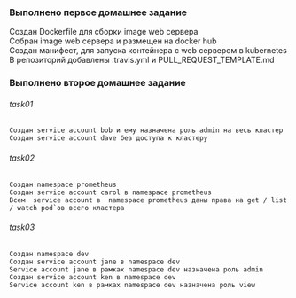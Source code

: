 ### Выполнено первое домашнее задание

Создан Dockerfile для сборки image web сервера  
Собран image web сервера и размещен на docker hub  
Создан манифест, для запуска контейнера с web сервером в kubernetes  
В репозиторий добавлены .travis.yml и PULL_REQUEST_TEMPLATE.md  


### Выполнено второе домашнее задание  
######  task01  
    Создан service account bob и ему назначена роль admin на весь кластер  
    Создан service account dave без доступа к кластеру  

######  task02  
    Создан namespace prometheus
    Создан service account carol в namespace prometheus  
    Всем  service account в  namespace prometheus даны права на get / list / watch pod`ов всего кластера  

######  task03  
    Создан namespace dev
    Создан service account jane в namespace dev  
    Service account jane в рамках namespace dev назначена роль admin  
    Создан service account ken в namespace dev  
    Service account ken в рамках namespace dev назначена роль view  
    
